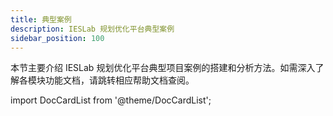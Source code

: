 ```yaml
---
title: 典型案例
description: IESLab 规划优化平台典型案例
sidebar_position: 100
---
```



本节主要介绍 IESLab 规划优化平台典型项目案例的搭建和分析方法。如需深入了解各模块功能文档，请跳转相应帮助文档查阅。


import DocCardList from '@theme/DocCardList';

<DocCardList />